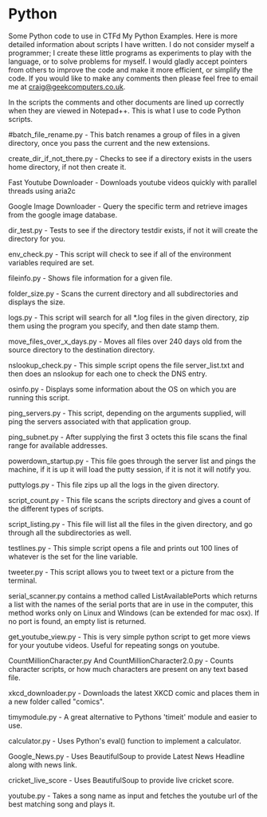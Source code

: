 # Python
Some Python code to use in CTFd
My Python Examples.
Here is more detailed information about scripts I have written. I do not consider myself a programmer; I create these little programs as experiments to play with the language, or to solve problems for myself. I would gladly accept pointers from others to improve the code and make it more efficient, or simplify the code. If you would like to make any comments then please feel free to email me at craig@geekcomputers.co.uk.

In the scripts the comments and other documents are lined up correctly when they are viewed in Notepad++. This is what I use to code Python scripts.

#batch_file_rename.py - This batch renames a group of files in a given directory, once you pass the current and the new extensions.

create_dir_if_not_there.py - Checks to see if a directory exists in the users home directory, if not then create it.

Fast Youtube Downloader - Downloads youtube videos quickly with parallel threads using aria2c

Google Image Downloader - Query the specific term and retrieve images from the google image database.

dir_test.py - Tests to see if the directory testdir exists, if not it will create the directory for you.

env_check.py - This script will check to see if all of the environment variables required are set.

fileinfo.py - Shows file information for a given file.

folder_size.py - Scans the current directory and all subdirectories and displays the size.

logs.py - This script will search for all *.log files in the given directory, zip them using the program you specify, and then date stamp them.

move_files_over_x_days.py - Moves all files over 240 days old from the source directory to the destination directory.

nslookup_check.py - This simple script opens the file server_list.txt and then does an nslookup for each one to check the DNS entry.

osinfo.py - Displays some information about the OS on which you are running this script.

ping_servers.py - This script, depending on the arguments supplied, will ping the servers associated with that application group.

ping_subnet.py - After supplying the first 3 octets this file scans the final range for available addresses.

powerdown_startup.py - This file goes through the server list and pings the machine, if it is up it will load the putty session, if it is not it will notify you.

puttylogs.py - This file zips up all the logs in the given directory.

script_count.py - This file scans the scripts directory and gives a count of the different types of scripts.

script_listing.py - This file will list all the files in the given directory, and go through all the subdirectories as well.

testlines.py - This simple script opens a file and prints out 100 lines of whatever is the set for the line variable.

tweeter.py - This script allows you to tweet text or a picture from the terminal.

serial_scanner.py contains a method called ListAvailablePorts which returns a list with the names of the serial ports that are in use in the computer, this method works only on Linux and Windows (can be extended for mac osx). If no port is found, an empty list is returned.

get_youtube_view.py - This is very simple python script to get more views for your youtube videos. Useful for repeating songs on youtube.

CountMillionCharacter.py And CountMillionCharacter2.0.py - Counts character scripts, or how much characters are present on any text based file.

xkcd_downloader.py - Downloads the latest XKCD comic and places them in a new folder called "comics".

timymodule.py - A great alternative to Pythons 'timeit' module and easier to use.

calculator.py - Uses Python's eval() function to implement a calculator.

Google_News.py - Uses BeautifulSoup to provide Latest News Headline along with news link.

cricket_live_score - Uses BeautifulSoup to provide live cricket score.

youtube.py - Takes a song name as input and fetches the youtube url of the best matching song and plays it.

